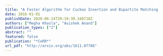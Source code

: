 ```yaml
---
title: "A Faster Algorithm for Cuckoo Insertion and Bipartite Matching in Large Graphs"
date: 2016-01-01
publishDate: 2020-06-14T20:39:30.349718Z
authors: ["Megha Khosla", "Avishek Anand"]
publication_types: ["2"]
abstract: ""
featured: false
publication: "*CoRR*"
url_pdf: "http://arxiv.org/abs/1611.07786"
---
```


